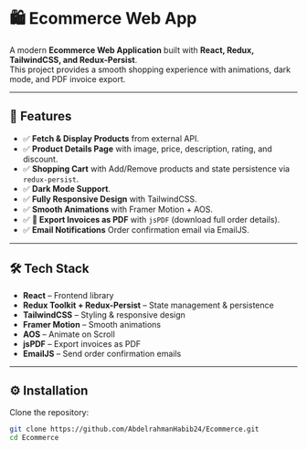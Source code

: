 
# 🛍️ Ecommerce Web App

A modern **Ecommerce Web Application** built with **React, Redux, TailwindCSS, and Redux-Persist**.  
This project provides a smooth shopping experience with animations, dark mode, and PDF invoice export.

---

## 🚀 Features

- ✅ **Fetch & Display Products** from external API.  
- ✅ **Product Details Page** with image, price, description, rating, and discount.  
- ✅ **Shopping Cart** with Add/Remove products and state persistence via `redux-persist`.  
- ✅ **Dark Mode Support**.  
- ✅ **Fully Responsive Design** with TailwindCSS.  
- ✅ **Smooth Animations** with Framer Motion + AOS.  
- ✅ **🧾 Export Invoices as PDF** with `jsPDF` (download full order details).  
- ✅ **Email Notifications**   Order confirmation email via EmailJS.

---

## 🛠️ Tech Stack

- **React** – Frontend library  
- **Redux Toolkit + Redux-Persist** – State management & persistence
- **TailwindCSS** – Styling & responsive design  
- **Framer Motion** – Smooth animations  
- **AOS** – Animate on Scroll  
- **jsPDF** – Export invoices as PDF  
- **EmailJS** – Send order confirmation emails

---


## ⚙️ Installation

Clone the repository:

```bash
git clone https://github.com/AbdelrahmanHabib24/Ecommerce.git
cd Ecommerce
